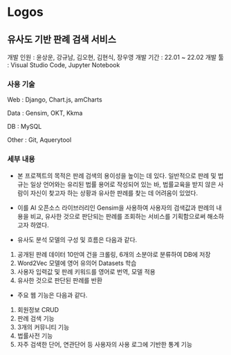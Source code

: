 # Logos


## 유사도 기반 판례 검색 서비스

개발 인원 : 윤상운, 강규남, 김오현, 김현식, 장우영
개발 기간 : 22.01 ~ 22.02
개발 툴 : Visual Studio Code, Jupyter Notebook

### 사용 기술

Web : Django, Chart.js, amCharts

Data : Gensim, OKT, Kkma

DB : MySQL

Other : Git, Aquerytool

### 세부 내용

- 본 프로젝트의 목적은 판례 검색의 용이성을 높이는 데 있다. 일반적으로 판례 및 법규는 일상 언어와는 유리된 법률 용어로 작성되어 있는 바, 법률교육을 받지 않은 사람이 자신이 찾고자 하는 상황과 유사한 판례를 찾는 데 어려움이 있었다.
 
- 이를 AI 오픈소스 라이브러리인 Gensim을 사용하여 사용자의 검색값과 판례의 내용을 비교, 유사한 것으로 판단되는 판례를 조회하는 서비스를 기획함으로써 해소하고자 하였다.
 
- 유사도 분석 모델의 구성 및 흐름은 다음과 같다.

1. 공개된 판례 데이터 10만여 건을 크롤링, 6개의 소분야로 분류하여 DB에 저장
2. Word2Vec 모델에 영어 유의어 Datasets 학습
4. 사용자 입력값 및 판례 키워드를 영어로 번역, 모델 적용
5. 유사한 것으로 판단된 판례를 반환

- 주요 웹 기능은 다음과 같다.

1. 회원정보 CRUD
2. 판례 검색 기능
3. 3개의 커뮤니티 기능
4. 법률사전 기능
5. 자주 검색한 단어, 연관단어 등 사용자의 사용 로그에 기반한 통계 기능

